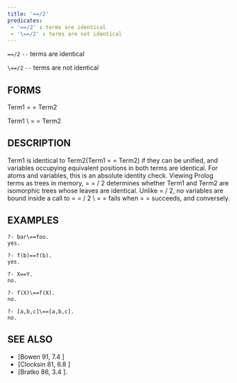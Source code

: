 ```yaml
---
title: '==/2'
predicates:
 - '==/2' : terms are identical
 - '\==/2' : terms are not identical
---
```

`==/2` `--` terms are identical

`\==/2` `--` terms are not identical


## FORMS

Term1 = = Term2

Term1 \ = = Term2


## DESCRIPTION

Term1 is identical to Term2(Term1 = = Term2) if they can be unified, and variables occupying equivalent positions in both terms are identical. For atoms and variables, this is an absolute identity check. Viewing Prolog terms as trees in memory, = = / 2 determines whether Term1 and Term2 are isomorphic trees whose leaves are identical. Unlike = / 2, no variables are bound inside a call to
= = / 2 \ = = fails when = = succeeds, and conversely.


## EXAMPLES

```
?- bar\==foo.
yes.
```

```
?- f(b)==f(b).
yes.
```

```
?- X==Y.
no.
```

```
?- f(X)\==f(X).
no.
```

```
?- [a,b,c]\==[a,b,c].
no.
```


## SEE ALSO

- [Bowen 91, 7.4 ]
- [Clocksin 81, 6.8 ]
- [Bratko 86, 3.4 ]. 

